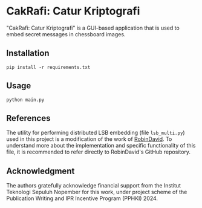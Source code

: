 # CakRafi: Catur Kriptografi

"CakRafi: Catur Kriptografi" is a GUI-based application that is used to embed secret messages in chessboard images.

## Installation

```
pip install -r requirements.txt
```

## Usage

```
python main.py
```

## References

The utility for performing distributed LSB embedding (file `lsb_multi.py`) used in this project is a modification of the work of [RobinDavid](https://github.com/RobinDavid/LSB-Steganography). To understand more about the implementation and specific functionality of this file, it is recommended to refer directly to RobinDavid's GitHub repository.

## Acknowledgment

The authors gratefully acknowledge financial support from the Institut Teknologi Sepuluh Nopember for this work, under project scheme of the Publication Writing and IPR Incentive Program (PPHKI) 2024. 